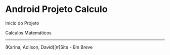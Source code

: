 
Android Projeto Calculo
====================
Início do Projeto

Calculos Matemáticos 

----------------------
(Karina, Adilson, David)[#]Site - Em Breve